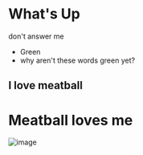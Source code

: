 # What's Up
don't answer me

* Green
* why aren't these words green yet?
  
## I love meatball
# Meatball loves me

![image](https://github.com/Fidget840/hello-world/assets/156030259/b0884723-7b2f-42d9-bf48-bbe6d589aa4f)

